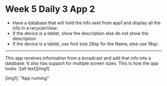 # Week 5 Daily 3 App 2

* Have a database that will hold the info sent from app1 and display all the info in a recyclerView.  
* If the device is a tablet, show the description else do not show the description.
* If the device is a tablet, use font size 28sp for the Name, else use 18sp

-----------------------------------------------------------------

This app receives information from a broadcast and add that info into a database.
It also has support for multiple screen sizes.
This is how the app looks:
![alt text][img1]

[img1]: "App running"
